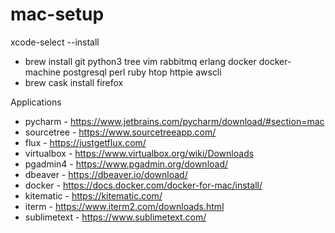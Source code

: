 # mac-setup

xcode-select --install

- brew install git python3 tree vim rabbitmq erlang docker docker-machine postgresql perl ruby htop httpie awscli
- brew cask install firefox

Applications
- pycharm - https://www.jetbrains.com/pycharm/download/#section=mac
- sourcetree - https://www.sourcetreeapp.com/
- flux - https://justgetflux.com/
- virtualbox - https://www.virtualbox.org/wiki/Downloads
- pgadmin4 - https://www.pgadmin.org/download/
- dbeaver - https://dbeaver.io/download/
- docker - https://docs.docker.com/docker-for-mac/install/
- kitematic - https://kitematic.com/
- iterm - https://www.iterm2.com/downloads.html
- sublimetext - https://www.sublimetext.com/
